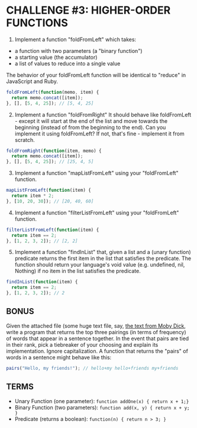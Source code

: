 # CHALLENGE #3: HIGHER-ORDER FUNCTIONS

1. Implement a function "foldFromLeft" which takes:
  - a function with two parameters (a "binary function")
  - a starting value (the accumulator)
  - a list of values to reduce into a single value

  The behavior of your foldFromLeft function will be identical to "reduce" in JavaScript and Ruby.

  ```javascript
  foldFromLeft(function(memo, item) {
    return memo.concat([item]);
  }, [], [5, 4, 25]); // [5, 4, 25]
  ```
  
2.  Implement a function "foldFromRight" It should behave like foldFromLeft - except it will start at the end of the list and move towards the beginning (instead of from the beginning to the end). Can you implement it using foldFromLeft? If not, that's fine - implement it from scratch.

  ```javascript
  foldFromRight(function(item, memo) {
    return memo.concat([item]);
  }, [], [5, 4, 25]); // [25, 4, 5]
  ```

3.  Implement a function "mapListFromLeft" using your "foldFromLeft" function.

  ```javascript
  mapListFromLeft(function(item) {
    return item * 2;
  }, [10, 20, 30]); // [20, 40, 60]
  ```

4.  Implement a function "filterListFromLeft" using your "foldFromLeft" function.

  ```javascript
  filterListFromLeft(function(item) {
    return item == 2;
  }, [1, 2, 3, 2]); // [2, 2]
  ```

5.  Implement a function "findInList" that, given a list and a (unary function) predicate returns the first item in the list that satisfies the predicate. The function should return your language's void value (e.g. undefined, nil, Nothing) if no item in the list satisfies the predicate.

  ```javascript
  findInList(function(item) {
    return item == 2;
  }, [1, 2, 3, 2]); // 2
  ```

## BONUS
Given the attached file (some huge text file, say, [the text from Moby Dick](http://www.gutenberg.org/files/2701/old/moby10b.txt), write a program that returns the top three pairings (in terms of frequency) of words that appear in a sentence together. In the event that pairs are tied in their rank, pick a tiebreaker of your choosing and explain its implementation. Ignore capitalization. A function that returns the "pairs" of words in a sentence might behave like this:

```javascript
pairs("Hello, my friends!"); // hello+my hello+friends my+friends
```

## TERMS

- Unary Function (one parameter): `function addOne(x) { return x + 1;}`
- Binary Function (two parameters): `function add(x, y) { return x + y; }`
- Predicate (returns a boolean): `function(n) { return n > 3; }`
